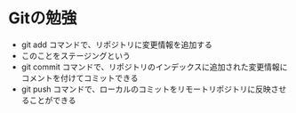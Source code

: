 # Gitの勉強

- git add コマンドで、リポジトリに変更情報を追加する
 - このことをステージングという
- git commit コマンドで、リポジトリのインデックスに追加された変更情報にコメントを付けてコミットできる
- git push コマンドで、ローカルのコミットをリモートリポジトリに反映させることができる
